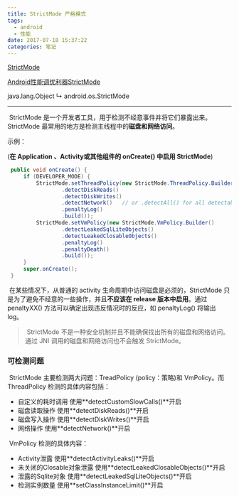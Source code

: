 ```yaml
---
title: StrictMode 严格模式
tags:
  - android
  - 性能
date: 2017-07-18 15:37:22
categories: 笔记
---
```


[StrictMode](https://developer.android.com/reference/android/os/StrictMode.html)

[Android性能调优利器StrictMode](http://droidyue.com/blog/2015/09/26/android-tuning-tool-strictmode/)

java.lang.Object
   ↳	android.os.StrictMode

------

​	StrictMode 是一个开发者工具，用于检测不经意事件并将它们暴露出来。StrictMode 最常用的地方是检测主线程中的**磁盘和网络访问**。

示例：

(**在 Application 、Activity或其他组件的 onCreate() 中启用 StrictMode**)

```java
 public void onCreate() {
     if (DEVELOPER_MODE) {
         StrictMode.setThreadPolicy(new StrictMode.ThreadPolicy.Builder()
                 .detectDiskReads()
                 .detectDiskWrites()
                 .detectNetwork()   // or .detectAll() for all detectable problems
                 .penaltyLog()
                 .build());
         StrictMode.setVmPolicy(new StrictMode.VmPolicy.Builder()
                 .detectLeakedSqlLiteObjects()
                 .detectLeakedClosableObjects()
                 .penaltyLog()
                 .penaltyDeath()
                 .build());
     }
     super.onCreate();
 }
```

​	在某些情况下，从普通的 activity 生命周期中访问磁盘是必须的，StrictMode 只是为了避免不经意的一些操作，并且**不应该在 release 版本中启用**。通过 penaltyXX() 方法可以确定出现违反情况时的反应，如 penaltyLog() 将输出 log。

> ​	StrictMode 不是一种安全机制并且不能确保找出所有的磁盘和网络访问。通过 JNI 调用的磁盘和网络访问也不会触发 StrictMode。



### 可检测问题

​	StrictMode 主要检测两大问题：TreadPolicy (policy：策略)和 VmPolicy。而 ThreadPolicy 检测的具体内容包括：

- 自定义的耗时调用 使用**detectCustomSlowCalls()**开启
- 磁盘读取操作 使用**detectDiskReads()**开启
- 磁盘写入操作 使用**detectDiskWrites()**开启
- 网络操作 使用**detectNetwork()**开启



​	VmPolicy 检测的具体内容：

- Activity泄露 使用**detectActivityLeaks()**开启
- 未关闭的Closable对象泄露 使用**detectLeakedClosableObjects()**开启
- 泄露的Sqlite对象 使用**detectLeakedSqlLiteObjects()**开启
- 检测实例数量 使用**setClassInstanceLimit()**开启





